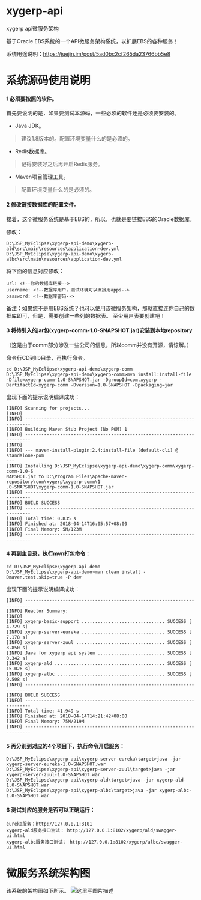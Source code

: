 # xygerp-api
xygerp api微服务架构

基于Oracle EBS系统的一个API微服务架构系统，以扩展EBS的各种服务！

系统用途说明：https://juejin.im/post/5ad0bc2cf265da23766bb5e8

# 系统源码使用说明

#### 1 必须要按照的软件。

首先要说明的是，如果要测试本源码，一些必须的软件还是必须要安装的。

 - Java JDK。
 > 建议1.8版本的。配置环境变量什么的是必须的。
 - Redis数据库。
 > 记得安装好之后再开启Redis服务。
 - Maven项目管理工具。
 > 配置环境变量什么的是必须的。

#### 2 修改链接数据库的配置文件。

接着，这个微服务系统是基于EBS的，所以，也就是要链接EBS的Oracle数据库。

修改：

```
D:\JSP_MyEclipse\xygerp-api-demo\xygerp-ald\src\main\resources\application-dev.yml
D:\JSP_MyEclipse\xygerp-api-demo\xygerp-albc\src\main\resources\application-dev.yml
```

将下面的信息对应修改：

```
url: <!--你的数据库链接-->
username: <!--数据库用户，测试环境可以直接用apps-->
password: <!--数据库密码-->
```

备注：如果您不是用EBS系统？也可以使用该微服务架构，那就直接连你自己的数据库即可，但是，需要创建一些列的数据表。
至少用户表要创建吧！

#### 3 将待引入的jar包(xygerp-comm-1.0-SNAPSHOT.jar)安装到本地repository

（这是由于comm部分涉及一些公司的信息，所以comm并没有开源，请谅解。）

命令行CD到lib目录，再执行命令。

```
cd D:\JSP_MyEclipse\xygerp-api-demo\xygerp-comm
D:\JSP_MyEclipse\xygerp-api-demo\xygerp-comm>mvn install:install-file -Dfile=xygerp-comm-1.0-SNAPSHOT.jar -DgroupId=com.xygerp -DartifactId=xygerp-comm -Dversion=1.0-SNAPSHOT -Dpackaging=jar
```

出现下面的提示说明编译成功：

```
[INFO] Scanning for projects...
[INFO]
[INFO] ------------------------------------------------------------------------
[INFO] Building Maven Stub Project (No POM) 1
[INFO] ------------------------------------------------------------------------
[INFO]
[INFO] --- maven-install-plugin:2.4:install-file (default-cli) @ standalone-pom
---
[INFO] Installing D:\JSP_MyEclipse\xygerp-api-demo\xygerp-comm\xygerp-comm-1.0-S
NAPSHOT.jar to D:\Program Files\apache-maven-repository\com\xygerp\xygerp-comm\1
.0-SNAPSHOT\xygerp-comm-1.0-SNAPSHOT.jar
[INFO] ------------------------------------------------------------------------
[INFO] BUILD SUCCESS
[INFO] ------------------------------------------------------------------------
[INFO] Total time: 0.835 s
[INFO] Finished at: 2018-04-14T16:05:57+08:00
[INFO] Final Memory: 5M/123M
[INFO] ------------------------------------------------------------------------
```

#### 4 再到主目录，执行mvn打包命令：

```
cd D:\JSP_MyEclipse\xygerp-api-demo
D:\JSP_MyEclipse\xygerp-api-demo>mvn clean install -Dmaven.test.skip=true -P dev
```

出现下面的提示说明编译成功：

```
[INFO] ------------------------------------------------------------------------
[INFO] Reactor Summary:
[INFO]
[INFO] xygerp-basic-support ............................... SUCCESS [  4.729 s]
[INFO] xygerp-server-eureka ............................... SUCCESS [  7.178 s]
[INFO] xygerp-server-zuul ................................. SUCCESS [  3.850 s]
[INFO] Java for xygerp api system ......................... SUCCESS [  0.342 s]
[INFO] xygerp-ald ......................................... SUCCESS [ 15.026 s]
[INFO] xygerp-albc ........................................ SUCCESS [  9.508 s]
[INFO] ------------------------------------------------------------------------
[INFO] BUILD SUCCESS
[INFO] ------------------------------------------------------------------------
[INFO] Total time: 41.949 s
[INFO] Finished at: 2018-04-14T14:21:42+08:00
[INFO] Final Memory: 75M/219M
[INFO] ------------------------------------------------------------------------
```

#### 5 再分别到对应的4个项目下，执行命令开启服务：

```
D:\JSP_MyEclipse\xygerp-api\xygerp-server-eureka\target>java -jar xygerp-server-eureka-1.0-SNAPSHOT.war
D:\JSP_MyEclipse\xygerp-api\xygerp-server-zuul\target>java -jar xygerp-server-zuul-1.0-SNAPSHOT.war
D:\JSP_MyEclipse\xygerp-api\xygerp-ald\target>java -jar xygerp-ald-1.0-SNAPSHOT.war
D:\JSP_MyEclipse\xygerp-api\xygerp-albc\target>java -jar xygerp-albc-1.0-SNAPSHOT.war
```

#### 6 测试对应的服务是否可以正确运行：

```
eureka服务：http://127.0.0.1:8101
xygerp-ald服务接口测试： http://127.0.0.1:8102/xygerp/ald/swagger-ui.html  
xygerp-albc服务接口测试： http://127.0.0.1:8102/xygerp/albc/swagger-ui.html  
```

# 微服务系统架构图

该系统的架构图如下所示。
![这里写图片描述](https://user-gold-cdn.xitu.io/2018/4/13/162bf5f3308a4c3c?w=844&h=995&f=png&s=127037)
